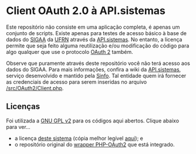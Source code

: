 # Client OAuth 2.0 à API.sistemas
<p>
Este repositório não consiste em uma aplicação completa, é apenas um conjunto de scripts. Existe apenas para testes de acesso básico à base de dados do <a href="https://sigaa.ufrn.br/">SIGAA<a/> da <a href="http://sistemas.ufrn.br/portal/PT/">UFRN<a/> através da <a href="https://www.info.ufrn.br/wikisistemas/doku.php?id=desenvolvimento:especificacoes:api_servicos">API.sistemas</a>. No entanto, a licença permite que seja feito alguma reutilização e/ou modificação do código para algo qualquer que use o protocolo <a href="http://oauth.net/2/">OAuth 2</a> também.
</p>

<p>
Observe que puramente através deste repositório você não terá acesso aos dados do SIGAA. Para mais informações, confira a wiki da <a href="https://www.info.ufrn.br/wikisistemas/doku.php?id=desenvolvimento:especificacoes:api_servicos">API.sistemas</a>, serviço desenvolvido e mantido pela <a href="https://info.ufrn.br/html/">Sinfo</a>. Tal entidade quem irá fornecer as credenciais de acesso para serem inseridas no arquivo <a href="/src/OAuth2/Client.php">/src/OAuth2/Client.php</a>.
</p>

<h2>Licenças</h2>
<p>Foi utilizada a <a href="https://opensource.org/licenses/MIT">GNU GPL v2</a> para os códigos aqui abertos. Clique abaixo para ver...<br/>
<ul>
<li>a licença <a href="LICENSE">deste sistema</a> (cópia melhor legível <a href="http://choosealicense.com/licenses/gpl-2.0/">aqui</a>); e</li>
<li>o repositório original do <a href="https://github.com/adoy/PHP-OAuth2">wrapper PHP-OAuth2</a> que está integrado.</li>
</ul>
</p>
